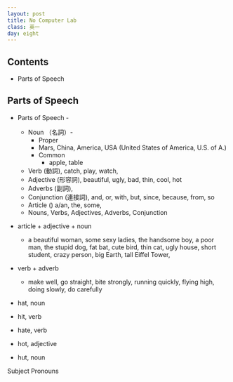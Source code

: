 ```yaml
---
layout: post
title: No Computer Lab
class: 英一
day: eight
---
```



## Contents

- Parts of Speech

## Parts of Speech

- Parts of Speech -
	- Noun （名詞）- 
		- Proper
		- Mars, China, America, USA (United States of America, U.S. of A.)
		- Common
			- apple, table
	- Verb (動詞), catch, play, watch, 
	- Adjective (形容詞), beautiful, ugly, bad, thin, cool, hot
	- Adverbs (副詞), 
	- Conjunction (連接詞), and, or, with, but, since, because, from, so
	- Article () a/an, the, some, 
	- Nouns, Verbs, Adjectives, Adverbs, Conjunction

- article + adjective + noun
	- a beautiful woman, some sexy ladies, the handsome boy, a poor man, the stupid dog, fat bat, cute bird, thin cat, ugly house, short student, crazy person, big Earth, tall Eiffel Tower, 

- verb + adverb
	- make well, go straight, bite strongly, running quickly, flying high, doing slowly, do carefully


- hat, noun
- hit, verb
- hate, verb
- hot, adjective
- hut, noun


Subject Pronouns


